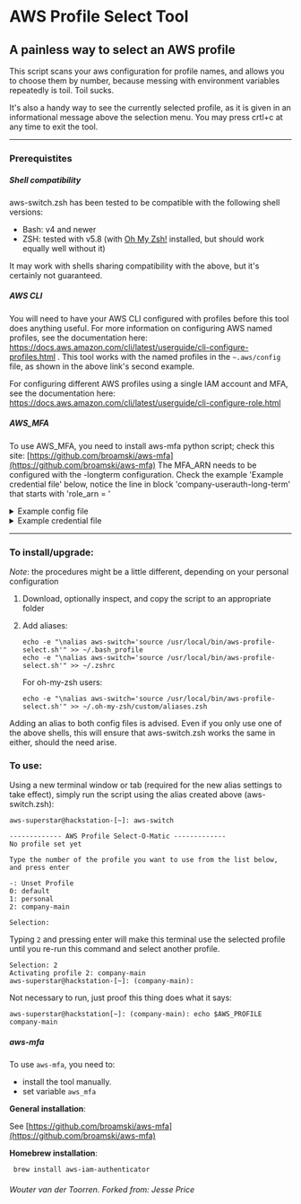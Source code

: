 # AWS Profile Select Tool

## A painless way to select an AWS profile

This script scans your aws configuration for profile names, and allows you to choose them by number, because messing with environment variables repeatedly is toil. Toil sucks.

It's also a handy way to see the currently selected profile, as it is given in an informational message above the selection menu. You may press crtl+c at any time to exit the tool.

---

### Prerequistites

##### Shell compatibility

aws-switch.zsh has been tested to be compatible with the following shell versions:

- Bash: v4 and newer
- ZSH: tested with v5.8 (with [Oh My Zsh!](https://github.com/ohmyzsh/ohmyzsh/wiki) installed, but should work equally well without it)

It may work with shells sharing compatibility with the above, but it's certainly not guaranteed.

##### AWS CLI

You will need to have your AWS CLI configured with profiles before this tool does anything useful. For more information on configuring AWS named profiles, see the documentation here: https://docs.aws.amazon.com/cli/latest/userguide/cli-configure-profiles.html . This tool works with the named profiles in the `~.aws/config` file, as shown in the above link's second example.

For configuring different AWS profiles using a single IAM account and MFA, see the documentation here: https://docs.aws.amazon.com/cli/latest/userguide/cli-configure-role.html

##### AWS_MFA

To use AWS_MFA, you need to install aws-mfa python script; check this site: [https://github.com/broamski/aws-mfa](https://github.com/broamski/aws-mfa) 
The MFA_ARN needs to be configured with the -longterm configuration. Check the example 'Example credential file' below, notice the line in block 'company-userauth-long-term' that starts with 'role_arn = '  

<details>
<summary>Example config file</summary>

```bash
[company-userauth]
region = eu-central-1
source_profile=company-userauth

[profile company-playground]
region = eu-central-1
role_arn = arn:aws:iam::123456789012:role/landing_zone_devops_administrator
source_profile = company-userauth

[profile company-playground-mgt]
region = eu-central-1
role_arn = arn:aws:iam::12345678912:role/landing_zone_devops_administrator
source_profile = company-userauth
```

</details>

<details>
<summary>Example credential file</summary>

```bash
[company-userauth-long-term]
aws_access_key_id = <AWS-CREDENTIALS-KEY-ID>
aws_secret_access_key = <AWS-CREDENTIALS-SECRET-ACCESS-KEY>
aws_mfa_device = arn:aws:iam::123456789012:mfa/<MFA-DEVICE-ALIAS>

[company-userauth]
aws_access_key_id = ASIAXSZQFYVIG374RTHB
aws_secret_access_key = 9Kdfk8SUICbA+5izT/oKZx9LODSQ7DmYLXiu/Z3U
assumed_role = False
aws_security_token =
aws_session_token =
expiration =

```

</details>

---

### To install/upgrade:

_Note_: the procedures might be a little different, depending on your personal configuration

1. Download, optionally inspect, and copy the script to an appropriate folder
2. Add aliases:

   ```
   echo -e "\nalias aws-switch='source /usr/local/bin/aws-profile-select.sh'" >> ~/.bash_profile
   echo -e "\nalias aws-switch='source /usr/local/bin/aws-profile-select.sh'" >> ~/.zshrc
   ```

   For oh-my-zsh users:

   ```
   echo -e "\nalias aws-switch='source /usr/local/bin/aws-profile-select.sh'" >> ~/.oh-my-zsh/custom/aliases.zsh
   ```

Adding an alias to both config files is advised. Even if you only use one of the above shells, this will ensure that aws-switch.zsh works the same in either, should the need arise.

### To use:

Using a new terminal window or tab (required for the new alias settings to take effect), simply run the script using the alias created above (aws-switch.zsh):

```
aws-superstar@hackstation-[~]: aws-switch

------------- AWS Profile Select-O-Matic -------------
No profile set yet

Type the number of the profile you want to use from the list below, and press enter

-: Unset Profile
0: default
1: personal
2: company-main

Selection:
```

Typing `2` and pressing enter will make this terminal use the selected profile until you re-run this command and select another profile.

```
Selection: 2
Activating profile 2: company-main
aws-superstar@hackstation-[~]: (company-main):
```

Not necessary to run, just proof this thing does what it says:

```
aws-superstar@hackstation[~]: (company-main): echo $AWS_PROFILE
company-main
```

##### aws-mfa

To use `aws-mfa`, you need to:

- install the tool manually.
- set variable `aws_mfa`

**General installation**:

See [https://github.com/broamski/aws-mfa](https://github.com/broamski/aws-mfa)

**Homebrew installation**:

```
 brew install aws-iam-authenticator
```

###### Wouter van der Toorren. Forked from: Jesse Price
